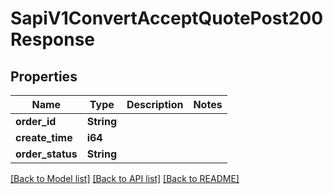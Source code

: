 # SapiV1ConvertAcceptQuotePost200Response

## Properties

Name | Type | Description | Notes
------------ | ------------- | ------------- | -------------
**order_id** | **String** |  | 
**create_time** | **i64** |  | 
**order_status** | **String** |  | 

[[Back to Model list]](../README.md#documentation-for-models) [[Back to API list]](../README.md#documentation-for-api-endpoints) [[Back to README]](../README.md)


